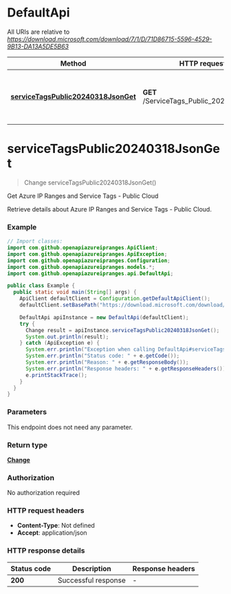 # DefaultApi

All URIs are relative to *https://download.microsoft.com/download/7/1/D/71D86715-5596-4529-9B13-DA13A5DE5B63*

| Method | HTTP request | Description |
|------------- | ------------- | -------------|
| [**serviceTagsPublic20240318JsonGet**](DefaultApi.md#serviceTagsPublic20240318JsonGet) | **GET** /ServiceTags_Public_20240318.json | Get Azure IP Ranges and Service Tags - Public Cloud |


<a id="serviceTagsPublic20240318JsonGet"></a>
# **serviceTagsPublic20240318JsonGet**
> Change serviceTagsPublic20240318JsonGet()

Get Azure IP Ranges and Service Tags - Public Cloud

Retrieve details about Azure IP Ranges and Service Tags - Public Cloud.

### Example
```java
// Import classes:
import com.github.openapiazureipranges.ApiClient;
import com.github.openapiazureipranges.ApiException;
import com.github.openapiazureipranges.Configuration;
import com.github.openapiazureipranges.models.*;
import com.github.openapiazureipranges.api.DefaultApi;

public class Example {
  public static void main(String[] args) {
    ApiClient defaultClient = Configuration.getDefaultApiClient();
    defaultClient.setBasePath("https://download.microsoft.com/download/7/1/D/71D86715-5596-4529-9B13-DA13A5DE5B63");

    DefaultApi apiInstance = new DefaultApi(defaultClient);
    try {
      Change result = apiInstance.serviceTagsPublic20240318JsonGet();
      System.out.println(result);
    } catch (ApiException e) {
      System.err.println("Exception when calling DefaultApi#serviceTagsPublic20240318JsonGet");
      System.err.println("Status code: " + e.getCode());
      System.err.println("Reason: " + e.getResponseBody());
      System.err.println("Response headers: " + e.getResponseHeaders());
      e.printStackTrace();
    }
  }
}
```

### Parameters
This endpoint does not need any parameter.

### Return type

[**Change**](Change.md)

### Authorization

No authorization required

### HTTP request headers

 - **Content-Type**: Not defined
 - **Accept**: application/json

### HTTP response details
| Status code | Description | Response headers |
|-------------|-------------|------------------|
| **200** | Successful response |  -  |

